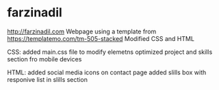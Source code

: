 # farzinadil

http://farzinadil.com
Webpage using a template from https://templatemo.com/tm-505-stacked
Modified CSS and HTML 

CSS:
added main.css file to modify elemetns
optimized project and skills section fro mobile devices

HTML:
added social media icons on contact page
added slills box with responive list in slills section
